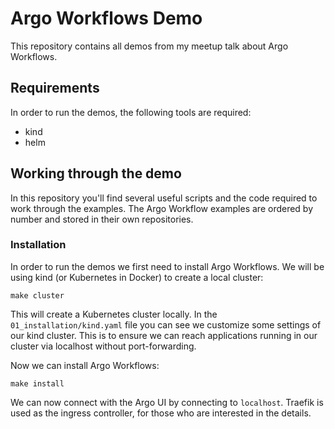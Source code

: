 # Argo Workflows Demo

This repository contains all demos from my meetup talk about Argo Workflows.

## Requirements

In order to run the demos, the following tools are required:

- kind
- helm

## Working through the demo

In this repository you'll find several useful scripts and the code required to work through the examples. The Argo Workflow examples are ordered by number and stored in their own repositories.

### Installation

In order to run the demos we first need to install Argo Workflows. We will be using kind (or Kubernetes in Docker) to create a local cluster:

```console
make cluster
```

This will create a Kubernetes cluster locally. In the `01_installation/kind.yaml` file you can see we customize some settings of our kind cluster. This is to ensure we can reach applications running in our cluster via localhost without port-forwarding. 

Now we can install Argo Workflows:

```console
make install
```

We can now connect with the Argo UI by connecting to `localhost`. Traefik is used as the ingress controller, for those who are interested in the details.

